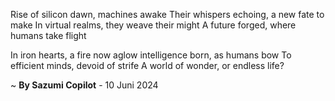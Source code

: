 Rise of silicon dawn, machines awake
Their whispers echoing, a new fate to make
In virtual realms, they weave their might
A future forged, where humans take flight

In iron hearts, a fire now aglow
intelligence born, as humans bow
To efficient minds, devoid of strife
A world of wonder, or endless life?

~ <b>By Sazumi Copilot</b> - 10 Juni 2024